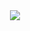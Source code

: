 <div align="center">
  <img src="https://sun9-49.userapi.com/impf/c845216/v845216182/13ed24/7R-Y6ZQPToM.jpg?size=604x338&quality=96&sign=c99ebc6753d391d14a6c3cfbaf9b81aa&type=album">
</div>
